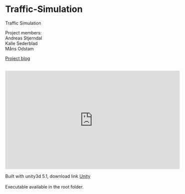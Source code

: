 # Traffic-Simulation
Traffic Simulation

Project members: <br>
Andreas Stjerndal <br>
Kalle Sederblad <br>
Måns Odstam <br>

<a href="https://tribestar.wordpress.com/"> Project blog <a> <br>
<br>

<iframe width="560" height="315" src="https://www.youtube.com/embed/F8chP-TzXLg" frameborder="0" allowfullscreen></iframe>


Built with unity3d 5.1, download link <a href="https://unity3d.com/get-unity"> Unity <a> <br>
<br>
Executable available in the root folder.
